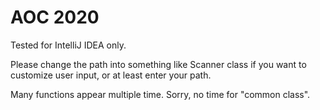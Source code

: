 # AOC 2020

Tested for IntelliJ IDEA only.

Please change the path into something like Scanner class if you want to customize user input, or at least enter your
path.

Many functions appear multiple time. Sorry, no time for "common class".